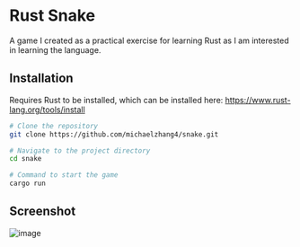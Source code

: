 # Rust Snake

A game I created as a practical exercise for learning Rust as I am interested in learning the language.

## Installation

Requires Rust to be installed, which can be installed here:
https://www.rust-lang.org/tools/install

```sh
# Clone the repository
git clone https://github.com/michaelzhang4/snake.git

# Navigate to the project directory
cd snake

# Command to start the game
cargo run
```

## Screenshot
![image](https://github.com/user-attachments/assets/ed54c84a-75f3-4817-8b8d-b551678e9081)
